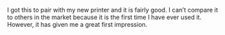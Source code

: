 I got this to pair with my new printer and it is fairly good. I can’t compare it to others in the market because it is the first time I have ever used it. However, it has given me a great first impression.
